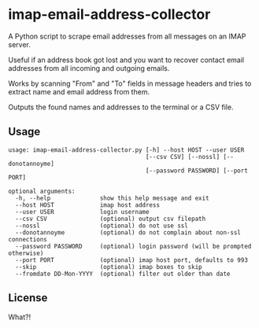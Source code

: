 # imap-email-address-collector

A Python script to scrape email addresses from all messages on an IMAP server.

Useful if an address book got lost and you want to recover contact email addresses from all incoming and outgoing emails.

Works by scanning "From" and "To" fields in message headers and tries to extract name and email address from them.

Outputs the found names and addresses to the terminal or a CSV file.


## Usage

	usage: imap-email-address-collector.py [-h] --host HOST --user USER
	                                       [--csv CSV] [--nossl] [--donotannoyme]
	                                       [--password PASSWORD] [--port PORT]

	optional arguments:
	  -h, --help              show this help message and exit
	  --host HOST             imap host address
	  --user USER             login username
	  --csv CSV               (optional) output csv filepath
	  --nossl                 (optional) do not use ssl
	  --donotannoyme          (optional) do not complain about non-ssl connections
	  --password PASSWORD     (optional) login password (will be prompted otherwise)
	  --port PORT             (optional) imap host port, defaults to 993
	  --skip                  (optional) imap boxes to skip
	  --fromdate DD-Mon-YYYY  (optional) filter out older than date


## License
What?!
